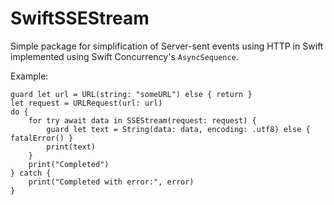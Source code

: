 # SwiftSSEStream

Simple package for simplification of Server-sent events using HTTP in Swift implemented using Swift Concurrency's `AsyncSequence`.

Example:

```
guard let url = URL(string: "someURL") else { return }
let request = URLRequest(url: url)
do {
    for try await data in SSEStream(request: request) {
        guard let text = String(data: data, encoding: .utf8) else { fatalError() }
        print(text)
    }
    print("Completed")
} catch {
    print("Completed with error:", error)
}
```

